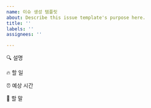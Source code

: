 ```yaml
---
name: 이슈 생성 템플릿
about: Describe this issue template's purpose here.
title: ''
labels: ''
assignees: ''

---
```


🔍 설명

🔥 할 일

⏰ 예상 시간

🐴 할 말

